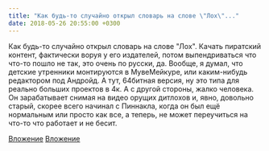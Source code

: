 ```yaml
---
title: "Как будь-то случайно открыл словарь на слове \"Лох\"..."
date: 2018-05-26 20:55:00 +0300
---
```


Как будь-то случайно открыл словарь на слове "Лох".
Качать пиратский контент, фактически воруя у его издателей, потом выпендриваться что что-то пошло не так, это очень по русски, да. Вообще, я думал, что детские утренники монтируются в МувеМейкуре, или каким-нибудь редактором под Андройд. А тут, 64битная версия, ну это типа для реально больших проектов в 4к.
А с другой стороны, жалко человека. Он зарабатывает снимая на видео орущих дитлохов и, явно, довольно старый, скорее всего начинал с Пиннакла, когда он был ещё нормальным или просто как все, а теперь, не может переучиться на что-то что работает и не бесит.


[Вложение](https://vk.com/photo41076938_456243676)
[Вложение](https://vk.com/photo41076938_456243677)
